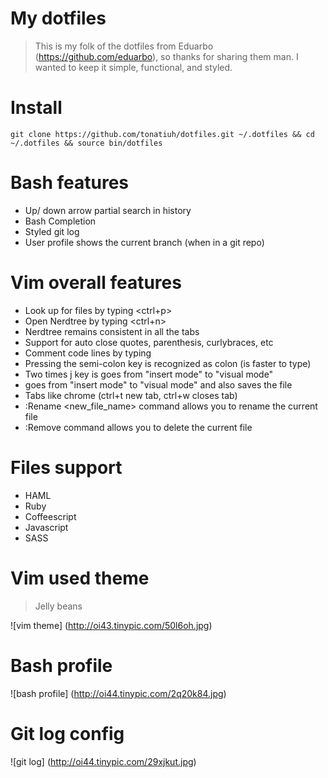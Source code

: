 # My dotfiles
> This is my folk of the dotfiles from Eduarbo (https://github.com/eduarbo), so thanks for sharing them man.
> I wanted to keep it simple, functional, and styled.

# Install
    git clone https://github.com/tonatiuh/dotfiles.git ~/.dotfiles && cd ~/.dotfiles && source bin/dotfiles

# Bash features
* Up/ down arrow partial search in history
* Bash Completion
* Styled git log
* User profile shows the current branch (when in a git repo)

# Vim overall features
* Look up for files by typing <ctrl+p>
* Open Nerdtree by typing <ctrl+n>
* Nerdtree remains consistent in all the tabs
* Support for auto close quotes, parenthesis, curlybraces, etc
* Comment code lines by typing <gcc>
* Pressing the semi-colon key is recognized as colon (is faster to type)
* Two times j key <jj> is goes from "insert mode" to "visual mode"
* <jk> goes from "insert mode" to "visual mode" and also saves the file
* Tabs like chrome (ctrl+t new tab, ctrl+w closes tab)
* :Rename <new_file_name> command allows you to rename the current file
* :Remove command allows you to delete the current file

# Files support
* HAML
* Ruby
* Coffeescript
* Javascript
* SASS

# Vim used theme
> Jelly beans

![vim theme] (http://oi43.tinypic.com/50l6oh.jpg)

# Bash profile
![bash profile] (http://oi44.tinypic.com/2q20k84.jpg)

# Git log config
![git log] (http://oi44.tinypic.com/29xjkut.jpg)
